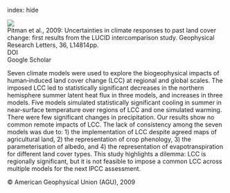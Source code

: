 index: hide

<div class="Citation">
    <div class="Citation-thumb CitationThumb-linked"  data-href="https://doi.org/10.1029/2009gl039076">
      <img src="https://static.claimspace.cloud/climate-study-static/refs/thumbs/10/Pitman_et_al_2009-thumb.png" />
    </div>

  <div class="Citation-body">
    <div class="Citation-text">Pitman et al., 2009: Uncertainties in climate responses to past land cover change: first results from the LUCID intercomparison study. <span class="Article-journal">Geophysical Research Letters, </span><span class="Article-volume">36, </span>L14814pp.</div>
    <div class="Citation-links">
      <div class="CitationLink" data-href="https://doi.org/10.1029/2009gl039076">
        <div class="CitationLink-icon CitationLink-Doi"></div>
        <div class="CitationLink-text">DOI</div>
      </div>
      <div class="CitationLink" data-href="https://scholar.google.com/scholar?q=10.1029/2009gl039076">
        <div class="CitationLink-icon CitationLink-Scholar"></div>
        <div class="CitationLink-text">Google Scholar</div>
      </div>
    </div>
  </div>
</div>

Seven climate models were used to explore the biogeophysical impacts of human‐induced land cover change (LCC) at regional and global scales. The imposed LCC led to statistically significant decreases in the northern hemisphere summer latent heat flux in three models, and increases in three models. Five models simulated statistically significant cooling in summer in near‐surface temperature over regions of LCC and one simulated warming. There were few significant changes in precipitation. Our results show no common remote impacts of LCC. The lack of consistency among the seven models was due to: 1) the implementation of LCC despite agreed maps of agricultural land, 2) the representation of crop phenology, 3) the parameterisation of albedo, and 4) the representation of evapotranspiration for different land cover types. This study highlights a dilemma: LCC is regionally significant, but it is not feasible to impose a common LCC across multiple models for the next IPCC assessment.

<div class="Citation-copy">
&copy; American Geophysical Union (AGU), 2009
</div>